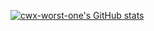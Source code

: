 
[![cwx-worst-one's GitHub stats](https://github-readme-stats.vercel.app/api?username=cwx-worst-one)](https://github.com/anuraghazra/github-readme-stats)
<!--
**cwx-worst-one/cwx-worst-one** is a ✨ _special_ ✨ repository because its `README.md` (this file) appears on your GitHub profile.

Here are some ideas to get you started:

- 🔭 I’m currently working on ...
- 🌱 I’m currently learning ...
- 👯 I’m looking to collaborate on ...
- 🤔 I’m looking for help with ...
- 💬 Ask me about ...
- 📫 How to reach me: ...
- 😄 Pronouns: ...
- ⚡ Fun fact: ...
-->
